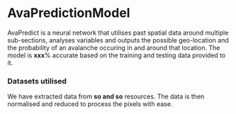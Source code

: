 # AvaPredictionModel

AvaPredict is a neural network that utilises past spatial data around multiple
sub-sections, analyses variables and outputs the possible geo-location and the
probability of an avalanche occuring in and around that location. The model is
**xxx**% accurate based on the training and testing data provided to it.

### Datasets utilised

We have extracted data from **so and so** resources. The data is then normalised
and reduced to process the pixels with ease.
